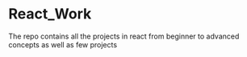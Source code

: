 # React_Work
The repo contains all the projects in react from beginner to advanced concepts as well as few projects
